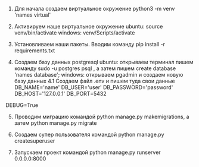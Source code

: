 1. Для начала создаем виртуальное окружение  python3 -m venv 'names virtual'
2. Активируем наше виртуальное окружение 
                                        ubuntu: source venv/bin/activate
                                        windows: venv/Scripts/activate

3. Установливаем наши пакеты. Вводим команду pip install -r requirements.txt
4. Создаем базу данных postgresql 
                                ubuntu: открываем терминал пишем команду sudo -u postgres psql , а затем пишем create database 'names database';
                                windows: открываем pgadmin и создаем новую базу данных 
4.1 Создаем файл .env и пишем туда свои данные 
DB_NAME='name'
DB_USER='user'
DB_PASSWORD='password'
DB_HOST='127.0.0.1'
DB_PORT=5432


DEBUG=True

5. Проводим миграцию командой python manage.py makemigrations, а затем python manage.py migrate

6. Создаем супер пользователя командой python manage.py createsuperuser

7. Запускаем проект командой python manage.py runserver 0.0.0.0:8000




